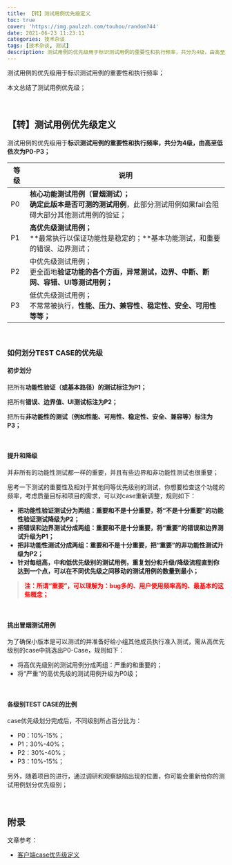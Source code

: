 ```yaml
---
title: 【转】测试用例优先级定义
toc: true
cover: 'https://img.paulzzh.com/touhou/random?44'
date: 2021-06-23 11:23:11
categories: 技术杂谈
tags: [技术杂谈, 测试]
description: 测试用例的优先级用于标识测试用例的重要性和执行频率，共分为4级，由高至低依次为P0-P3；本文总结了测试用例优先级；
---
```


测试用例的优先级用于标识测试用例的重要性和执行频率；

本文总结了测试用例优先级；

<br/>

<!--more-->

## **【转】测试用例优先级定义**

测试用例的优先级用于**标识测试用例的重要性和执行频率，共分为4级，由高至低依次为P0-P3；**

| **等级** | **说明**                                                     |
| -------- | ------------------------------------------------------------ |
| P0       | **核心功能测试用例（冒烟测试）；**<br />**确定此版本是否可测的测试用例**，此部分测试用例如果fail会阻碍大部分其他测试用例的验证； |
| P1       | **高优先级测试用例；**<br />**最常执行以保证功能性是稳定的；**基本功能测试，和重要的错误、边界测试； |
| P2       | 中优先级测试用例；<br />更全面地**验证功能的各个方面，异常测试，边界、中断、断网、容错、UI等测试用例；** |
| P3       | 低优先级测试用例；<br />不常常被执行，**性能、压力、兼容性、稳定性、安全、可用性等等；** |

<br/>

### **如何划分TEST CASE的优先级**

#### **初步划分**

把所有**功能性验证（或基本路径）的测试标注为P1；**

把所有**错误、边界值、UI测试标注为P2；**

把所有**非功能性的测试（例如性能、可用性、稳定性、安全、兼容等）标注为P3；**

<br/>

#### **提升和降级**

并非所有的功能性测试都一样的重要，并且有些边界和非功能性测试也很重要；

思考一下测试的重要性及相对于其他同等优先级别的测试，你想要检查这个功能的频率，考虑质量目标和项目的需求，可以对case重新调整，规则如下：

-   **把功能性验证测试分为两组：重要和不是十分重要，将“不是十分重要”的功能性验证测试降级为P2；**
-   **把错误和边界测试分成两组：重要和不是十分重要，将“重要”的错误和边界测试升级为P1；**
-   **把非功能性测试分成两组：重要和不是十分重要，把“重要”的非功能性测试升级为P2；**
-   **针对每组高，中和低优先级别的测试用例，重复划分和升级/降级流程直到你达到一个点，可以在不同优先级之间移动的测试用例的数量到最小；**

>   <font color="#f00">**注：所谓“重要”，可以理解为：bug多的、用户使用频率高的、最基本的这些概念；**</font>

<br/>

#### **挑出冒烟测试用例**

为了确保小版本是可以测试的并准备好给小组其他成员执行准入测试，需从高优先级别的case中挑选出P0-Case，规则如下：

-   将高优先级别的测试用例分成两组：严重的和重要的；
-   将“严重”的高优先级的测试用例升级为P0级；

<br/>

#### **各级别TEST CASE的比例**

case优先级划分完成后，不同级别所占百分比为：

-   P0：10%-15%；
-   P1：30%-40%；
-   P2：30%-40%；
-   P3：10%-15%；

 另外，随着项目的进行，通过调研和观察缺陷出现的位置，你可能会重新给你的测试用例划分优先级别；

<br/>

## **附录**

文章参考：

-   [客户端case优先级定义](https://my.oschina.net/ocean870227/blog/727969)

<br/>